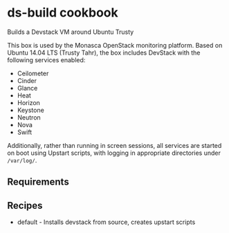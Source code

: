 ds-build cookbook
=========================
Builds a Devstack VM around Ubuntu Trusty

This box is used by the Monasca OpenStack monitoring platform.
Based on Ubuntu 14.04 LTS (Trusty Tahr), the box includes
DevStack with the following services enabled:

- Ceilometer
- Cinder
- Glance
- Heat
- Horizon
- Keystone
- Neutron
- Nova
- Swift

Additionally, rather than running in screen sessions, all services are started
on boot using Upstart scripts, with logging in appropriate directories under
`/var/log/`.


Requirements
------------

Recipes
---------
- default - Installs devstack from source, creates upstart scripts
